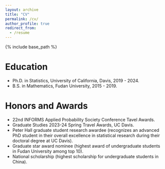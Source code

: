 ```yaml
---
layout: archive
title: "CV"
permalink: /cv/
author_profile: true
redirect_from:
  - /resume
---
```


{% include base_path %}

Education
======
* Ph.D. in Statistics, University of California, Davis, 2019 - 2024.
* B.S. in Mathematics, Fudan University, 2015 - 2019.

Honors and Awards
======
* 22nd INFORMS Applied Probability Society Conference Tavel Awards.
* Graduate Studies 2023-24 Spring Travel Awards, UC Davis.
* Peter Hall graduate student research awardee (recognizes an advanced PhD student in their overall excellence in statistical research during their doctoral degree at UC Davis).
* Graduate star award nominee (highest award of undergraduate students in Fudan University among top 10).
* National scholarship (highest scholarship for undergraduate students in China).
